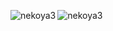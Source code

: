 <p><img align="left" src="https://github-readme-stats.vercel.app/api/top-langs/?username=nekoya3&layout=compact" alt="nekoya3" /><img align="center" src="https://github-readme-stats.vercel.app/api?username=nekoya3&show_icons=true" alt="nekoya3" /></p>
